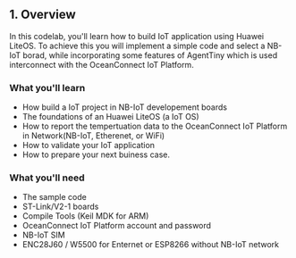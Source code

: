 ## 1. Overview

In this codelab, you'll learn how to build IoT application using Huawei LiteOS. To achieve this you will implement a simple code and select a NB-IoT borad, while incorporating some features of AgentTiny which is used interconnect with the OceanConnect IoT Platform.

### What you'll learn

- How build a IoT project in NB-IoT developement boards
- The foundations of an Huawei LiteOS (a IoT OS)
- How to report the tempertuation data to the OceanConnect IoT Platform in Network(NB-IoT, Etherenet, or WiFi)
- How to validate your IoT application
- How to prepare your next buiness case.

### What you'll need

- The sample code
- ST-Link/V2-1 boards
- Compile Tools (Keil MDK for ARM)
- OceanConnect IoT Platform account and password
- NB-IoT SIM
- ENC28J60 / W5500 for Enternet or ESP8266 without NB-IoT network